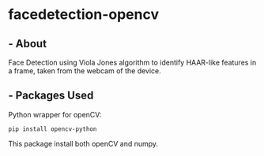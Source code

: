 # facedetection-opencv
## - About
Face Detection using Viola Jones algorithm  to identify HAAR-like features in a frame, taken from the webcam of the device.

## - Packages Used

Python wrapper for openCV:

    pip install opencv-python
This package install both openCV and numpy.

